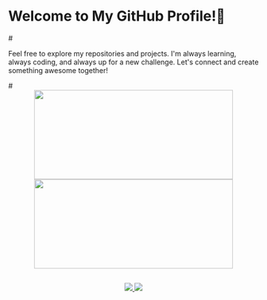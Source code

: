 <h1>Welcome to My GitHub Profile!👋 </h1>
#
<p>
Feel free to explore my repositories and projects. I'm always learning, always coding, and always up for a new challenge. Let's connect and create something awesome   together!
</p>
#

<div align="center">
  <a href="https://github.com/paulovictorarmando">
    
  <img width="400" height="180em" src="https://github-readme-stats.vercel.app/api?username=paulovictorarmando&show_icons=true&theme=dark#gh-dark-mode-only"/>
  <img width="400" height="180em" src="https://github-readme-stats.vercel.app/api/top-langs/?username=paulovictorarmando&layout=compact&langs_count=16&theme=dark"/>
</div>
  
  ##
 
<div align="center">  
 <a href ="https://www.instagram.com/paullo_armando" target="_blank"><img src = "https://img.shields.io/badge/Instagram-E4405F?style=for-the-badge&logo=instagram&logoColor=white" /> </a>
 <a href="https://www.linkedin.com/in/paulo-victor-armando-1338a0270/" target="_blank"><img src="https://img.shields.io/badge/-LinkedIn-%230077B5?style=for-the-badge&logo=linkedin&logoColor=white" target="_blank"></a>    
</div>

